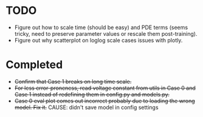 # TODO
- Figure out how to scale time (should be easy) and PDE terms (seems tricky, need to preserve parameter values or rescale them post-training).
- Figure out why scatterplot on loglog scale cases issues with plotly.



# Completed
- ~~Confirm that Case 1 breaks on long time scale.~~
- ~~For less error-proneness, read voltage constant from utils in Case 0 and Case 1 instead of redefining them in config.py and models.py.~~
- ~~Case 0 eval plot comes out incorrect probably due to loading the wrong model. Fix it.~~ CAUSE: didn't save model in config settings
